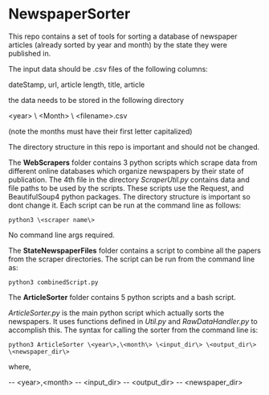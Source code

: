#  NewspaperSorter
This repo contains a set of tools for sorting a database of newspaper articles (already sorted by year and month) by the state they were published in.

The input data should be .csv files of the following columns:

dateStamp, url, article length, title, article

the data needs to be stored in the following directory

\<year\> \ \<Month\> \ \<filename\>.csv

(note the months must have their first letter capitalized)

The directory structure in this repo is important and should not be changed.

The **WebScrapers** folder contains 3 python scripts which scrape data from different online databases which organize newspapers by their state of publication. The 4th file in the directory 
*ScraperUtil.py* contains data and file paths to be used by the scripts. These scripts use the Request, and BeautifulSoup4 python packages. The directory structure is important so dont change it. Each script can be run at the command line as follows:

`python3 \<scraper name\>`

No command line args required.

The **StateNewspaperFiles** folder contains a script to combine all the papers from the scraper directories. The script can be run from the command line as:

`python3 combinedScript.py`

The **ArticleSorter** folder contains 5 python scripts and a bash script.

*ArticleSorter.py* is the main python script which actually sorts the newspapers. It uses functions defined in *Util.py* and *RawDataHandler.py* to accomplish this. The syntax for calling the sorter from the command line is:

`python3 ArticleSorter \<year\>,\<month\> \<input_dir\> \<output_dir\> \<newspaper_dir\>`

where,

-- \<year\>,\<month\> 
-- \<input_dir\>
-- \<output_dir\>
-- \<newspaper_dir\>





